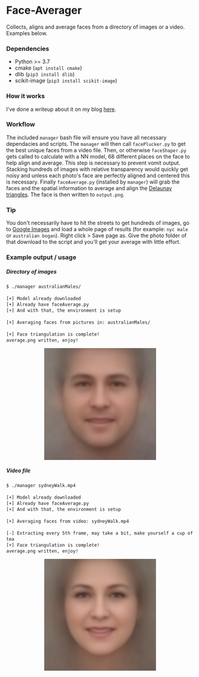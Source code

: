 # Face-Averager
Collects, aligns and average faces from a directory of images or a video. Examples below.

### Dependencies
* Python >= 3.7
* cmake (`apt install cmake`)
* dlib (`pip3 install dlib`)
* scikit-image (`pip3 install scikit-image`)

### How it works
I've done a writeup about it on my blog [here](https://harrisonm.com/blog/faces).

### Workflow
The included `manager` bash file will ensure you have all necessary dependacies and scripts. The `manager` will then call `facePlucker.py` to get the best unique faces from a video file. Then, or otherwise `faceShaper.py` gets called to calculate with a NN model, 68 different places on the face to help align and average. This step is necessary to prevent vomit output. Stacking hundreds of images with relative transparency would quickly get noisy and unless each photo's face are perfectly aligned and centered this is necessary. Finally `faceAverage.py` (installed by `manager`) will grab the faces and the spatial information to average and align the [Delaunay triangles](https://en.wikipedia.org/wiki/Delaunay_triangulation). The face is then written to `output.png`.

### Tip
You don't necessarily have to hit the streets to get hundreds of images, go to [Google Images](https://images.google.com) and load a whole page of results (for example: `nyc male` or `australian bogan`). Right click > Save page as. Give the photo folder of that download to the script and you'll get your average with little effort.

### Example output / usage
##### Directory of images
```
$ ./manager australianMales/

[+] Model already downloaded
[+] Already have faceAverage.py
[+] And with that, the environment is setup

[+] Averaging faces from pictures in: australianMales/

[+] Face triangulation is complete!                       
average.png written, enjoy!
```
<div align="center"><img align="center" src="https://raw.githubusercontent.com/Harrison-Mitchell/Face-Averager/master/example2.png" width="300px"></div>

##### Video file
```
$ ./manager sydneyWalk.mp4

[+] Model already downloaded
[+] Already have faceAverage.py
[+] And with that, the environment is setup

[+] Averaging faces from video: sydneyWalk.mp4

[-] Extracting every 5th frame, may take a bit, make yourself a cup of tea
[+] Face triangulation is complete!                            
average.png written, enjoy!
```
<div align="center"><img align="center" src="https://raw.githubusercontent.com/Harrison-Mitchell/Face-Averager/master/example1.png" width="300px"></div>

